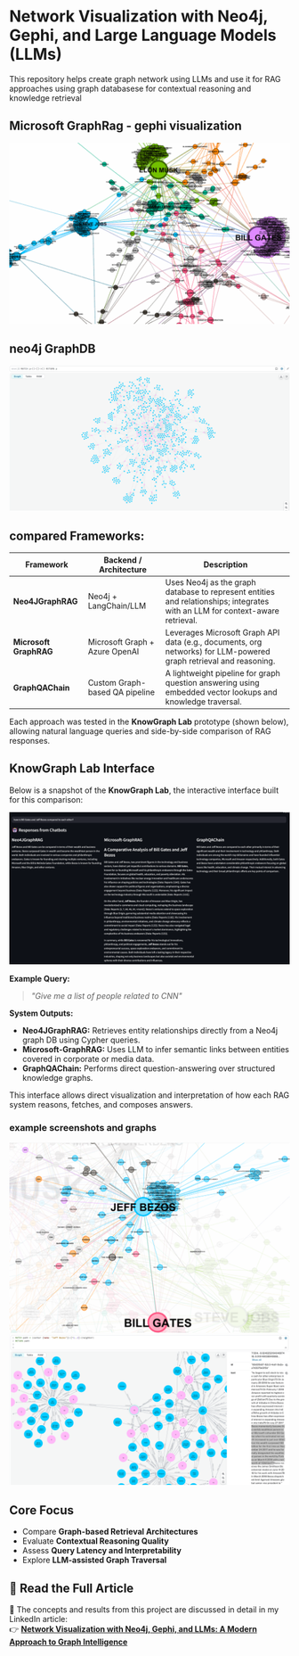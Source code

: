
# Network Visualization with Neo4j, Gephi, and Large Language Models (LLMs)

This repository helps create graph network using LLMs and use it for RAG approaches using graph databasese for contextual reasoning and knowledge retrieval 

## Microsoft GraphRag - gephi visualization
![Microsoft](https://github.com/Immortal-Pi/KAG/blob/main/screenshots/MicrosoftGR2.png)

## neo4j GraphDB
![neo](https://github.com/Immortal-Pi/KAG/blob/main/screenshots/neo4j.png)

## compared Frameworks:

| Framework | Backend / Architecture | Description |
|------------|------------------------|--------------|
| **Neo4JGraphRAG** | Neo4j + LangChain/LLM | Uses Neo4j as the graph database to represent entities and relationships; integrates with an LLM for context-aware retrieval. |
| **Microsoft GraphRAG** | Microsoft Graph + Azure OpenAI | Leverages Microsoft Graph API data (e.g., documents, org networks) for LLM-powered graph retrieval and reasoning. |
| **GraphQAChain** | Custom Graph-based QA pipeline | A lightweight pipeline for graph question answering using embedded vector lookups and knowledge traversal. |

Each approach was tested in the **KnowGraph Lab** prototype (shown below), allowing natural language queries and side-by-side comparison of RAG responses.


## KnowGraph Lab Interface

Below is a snapshot of the **KnowGraph Lab**, the interactive interface built for this comparison:

![KnowGraph Lab UI](https://github.com/Immortal-Pi/KAG/blob/main/screenshots/RAG%20response%205%20.png)

**Example Query:**  
> *"Give me a list of people related to CNN"*

**System Outputs:**
- **Neo4JGraphRAG:** Retrieves entity relationships directly from a Neo4j graph DB using Cypher queries.  
- **Microsoft-GraphRAG:** Uses LLM to infer semantic links between entities covered in corporate or media data.  
- **GraphQAChain:** Performs direct question-answering over structured knowledge graphs.

This interface allows direct visualization and interpretation of how each RAG system reasons, fetches, and composes answers.

### example screenshots and graphs 
![](https://github.com/Immortal-Pi/KAG/blob/main/screenshots/RAG%20response%205_MG.png)
![](https://github.com/Immortal-Pi/KAG/blob/main/screenshots/RAG%20response%205_N4J.png)
## Core Focus

- Compare **Graph-based Retrieval Architectures**
- Evaluate **Contextual Reasoning Quality**
- Assess **Query Latency and Interpretability**
- Explore **LLM-assisted Graph Traversal**


## 📰 Read the Full Article

📖 The concepts and results from this project are discussed in detail in my LinkedIn article:  
👉 [**Network Visualization with Neo4j, Gephi, and LLMs: A Modern Approach to Graph Intelligence**](https://www.linkedin.com/pulse/network-visualization-using-large-language-models-amruth-pai-fqh3c/?trackingId=1jalSTUATcuJiB%2FkVI%2Fw0Q%3D%3D)

